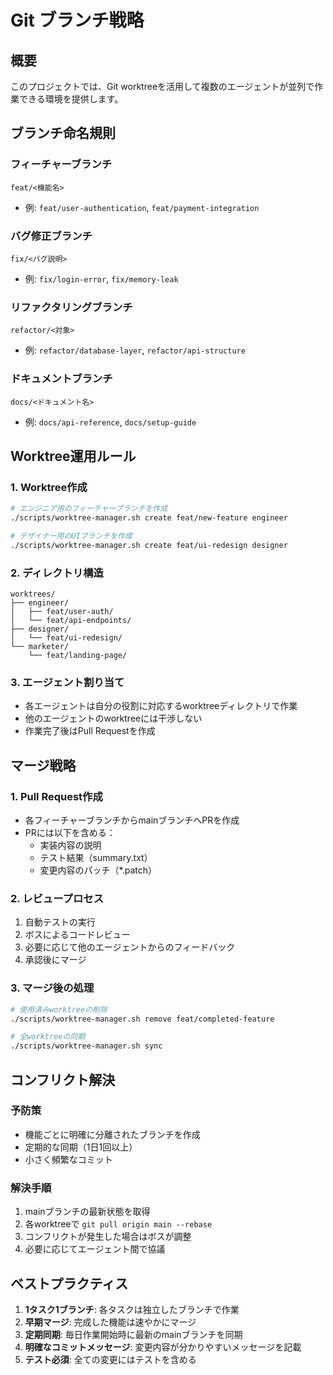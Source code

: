 # Git ブランチ戦略

## 概要
このプロジェクトでは、Git worktreeを活用して複数のエージェントが並列で作業できる環境を提供します。

## ブランチ命名規則

### フィーチャーブランチ
```
feat/<機能名>
```
- 例: `feat/user-authentication`, `feat/payment-integration`

### バグ修正ブランチ
```
fix/<バグ説明>
```
- 例: `fix/login-error`, `fix/memory-leak`

### リファクタリングブランチ
```
refactor/<対象>
```
- 例: `refactor/database-layer`, `refactor/api-structure`

### ドキュメントブランチ
```
docs/<ドキュメント名>
```
- 例: `docs/api-reference`, `docs/setup-guide`

## Worktree運用ルール

### 1. Worktree作成
```bash
# エンジニア用のフィーチャーブランチを作成
./scripts/worktree-manager.sh create feat/new-feature engineer

# デザイナー用のUIブランチを作成
./scripts/worktree-manager.sh create feat/ui-redesign designer
```

### 2. ディレクトリ構造
```
worktrees/
├── engineer/
│   ├── feat/user-auth/
│   └── feat/api-endpoints/
├── designer/
│   └── feat/ui-redesign/
└── marketer/
    └── feat/landing-page/
```

### 3. エージェント割り当て
- 各エージェントは自分の役割に対応するworktreeディレクトリで作業
- 他のエージェントのworktreeには干渉しない
- 作業完了後はPull Requestを作成

## マージ戦略

### 1. Pull Request作成
- 各フィーチャーブランチからmainブランチへPRを作成
- PRには以下を含める：
  - 実装内容の説明
  - テスト結果（summary.txt）
  - 変更内容のパッチ（*.patch）

### 2. レビュープロセス
1. 自動テストの実行
2. ボスによるコードレビュー
3. 必要に応じて他のエージェントからのフィードバック
4. 承認後にマージ

### 3. マージ後の処理
```bash
# 使用済みworktreeの削除
./scripts/worktree-manager.sh remove feat/completed-feature

# 全worktreeの同期
./scripts/worktree-manager.sh sync
```

## コンフリクト解決

### 予防策
- 機能ごとに明確に分離されたブランチを作成
- 定期的な同期（1日1回以上）
- 小さく頻繁なコミット

### 解決手順
1. mainブランチの最新状態を取得
2. 各worktreeで `git pull origin main --rebase`
3. コンフリクトが発生した場合はボスが調整
4. 必要に応じてエージェント間で協議

## ベストプラクティス

1. **1タスク1ブランチ**: 各タスクは独立したブランチで作業
2. **早期マージ**: 完成した機能は速やかにマージ
3. **定期同期**: 毎日作業開始時に最新のmainブランチを同期
4. **明確なコミットメッセージ**: 変更内容が分かりやすいメッセージを記載
5. **テスト必須**: 全ての変更にはテストを含める